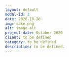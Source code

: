 ```yaml
---
layout: default
modal-id: 2
date: 2020-10-20
img: cake.png
alt: image-alt
project-date: October 2020
client: to be defined
category: to be defined
description: to be defined. 
---
```

